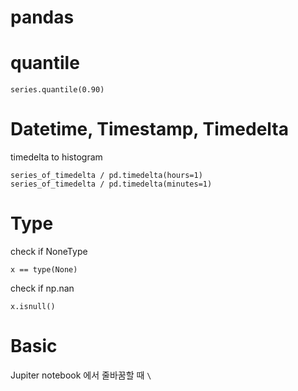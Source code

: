 # pandas

# quantile

    series.quantile(0.90)

# Datetime, Timestamp, Timedelta

timedelta to histogram

    series_of_timedelta / pd.timedelta(hours=1)
    series_of_timedelta / pd.timedelta(minutes=1)

# Type

check if NoneType

    x == type(None)

check if np.nan

    x.isnull()

# Basic

Jupiter notebook 에서 줄바꿈할 때 `\`
